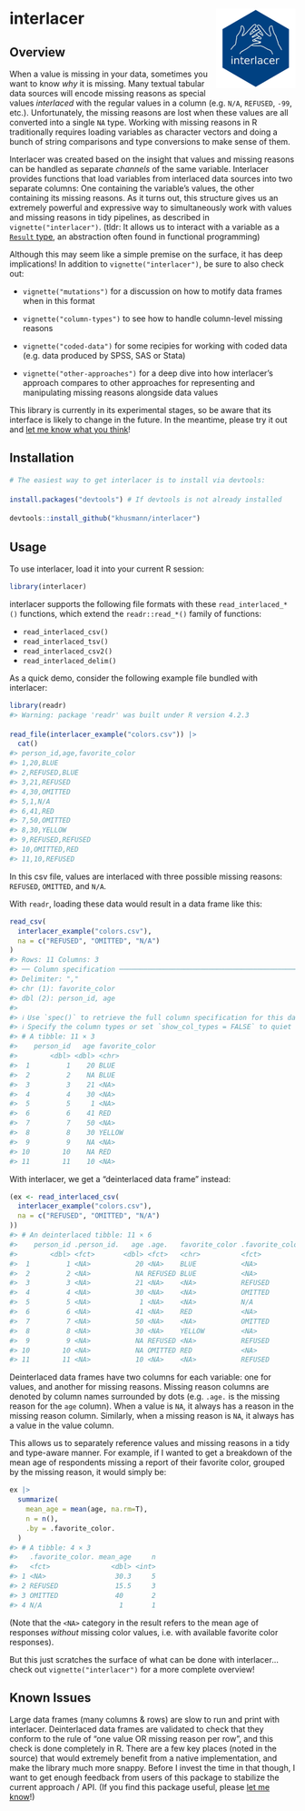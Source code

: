 
<!-- README.md is generated from README.Rmd. Please edit that file -->

# interlacer <img src="man/figures/logo.svg" align="right" height="140" />

## Overview

When a value is missing in your data, sometimes you want to know *why*
it is missing. Many textual tabular data sources will encode missing
reasons as special values *interlaced* with the regular values in a
column (e.g. `N/A`, `REFUSED`, `-99`, etc.). Unfortunately, the missing
reasons are lost when these values are all converted into a single `NA`
type. Working with missing reasons in R traditionally requires loading
variables as character vectors and doing a bunch of string comparisons
and type conversions to make sense of them.

Interlacer was created based on the insight that values and missing
reasons can be handled as separate *channels* of the same variable.
Interlacer provides functions that load variables from interlaced data
sources into two separate columns: One containing the variable’s values,
the other containing its missing reasons. As it turns out, this
structure gives us an extremely powerful and expressive way to
simultaneously work with values and missing reasons in tidy pipelines,
as described in `vignette("interlacer")`. (tldr: It allows us to
interact with a variable as a [`Result`
type](https://en.wikipedia.org/wiki/Result_type), an abstraction often
found in functional programming)

Although this may seem like a simple premise on the surface, it has deep
implications! In addition to `vignette("interlacer")`, be sure to also
check out:

- `vignette("mutations")` for a discussion on how to motify data frames
  when in this format

- `vignette("column-types")` to see how to handle column-level missing
  reasons

- `vignette("coded-data")` for some recipies for working with coded data
  (e.g. data produced by SPSS, SAS or Stata)

- `vignette("other-approaches")` for a deep dive into how interlacer’s
  approach compares to other approaches for representing and
  manipulating missing reasons alongside data values

This library is currently in its experimental stages, so be aware that
its interface is likely to change in the future. In the meantime, please
try it out and [let me know what you think](mailto:kdh38@psu.edu)!

## Installation

``` r
# The easiest way to get interlacer is to install via devtools:

install.packages("devtools") # If devtools is not already installed

devtools::install_github("khusmann/interlacer")
```

## Usage

To use interlacer, load it into your current R session:

``` r
library(interlacer)
```

interlacer supports the following file formats with these
`read_interlaced_*()` functions, which extend the `readr::read_*()`
family of functions:

- `read_interlaced_csv()`
- `read_interlaced_tsv()`
- `read_interlaced_csv2()`
- `read_interlaced_delim()`

As a quick demo, consider the following example file bundled with
interlacer:

``` r
library(readr)
#> Warning: package 'readr' was built under R version 4.2.3

read_file(interlacer_example("colors.csv")) |>
  cat()
#> person_id,age,favorite_color
#> 1,20,BLUE
#> 2,REFUSED,BLUE
#> 3,21,REFUSED
#> 4,30,OMITTED
#> 5,1,N/A
#> 6,41,RED
#> 7,50,OMITTED
#> 8,30,YELLOW
#> 9,REFUSED,REFUSED
#> 10,OMITTED,RED
#> 11,10,REFUSED
```

In this csv file, values are interlaced with three possible missing
reasons: `REFUSED`, `OMITTED`, and `N/A`.

With `readr`, loading these data would result in a data frame like this:

``` r
read_csv(
  interlacer_example("colors.csv"),
  na = c("REFUSED", "OMITTED", "N/A")
)
#> Rows: 11 Columns: 3
#> ── Column specification ────────────────────────────────────────────────────────
#> Delimiter: ","
#> chr (1): favorite_color
#> dbl (2): person_id, age
#> 
#> ℹ Use `spec()` to retrieve the full column specification for this data.
#> ℹ Specify the column types or set `show_col_types = FALSE` to quiet this message.
#> # A tibble: 11 × 3
#>    person_id   age favorite_color
#>        <dbl> <dbl> <chr>         
#>  1         1    20 BLUE          
#>  2         2    NA BLUE          
#>  3         3    21 <NA>          
#>  4         4    30 <NA>          
#>  5         5     1 <NA>          
#>  6         6    41 RED           
#>  7         7    50 <NA>          
#>  8         8    30 YELLOW        
#>  9         9    NA <NA>          
#> 10        10    NA RED           
#> 11        11    10 <NA>
```

With interlacer, we get a “deinterlaced data frame” instead:

``` r
(ex <- read_interlaced_csv(
  interlacer_example("colors.csv"),
  na = c("REFUSED", "OMITTED", "N/A")
))
#> # An deinterlaced tibble: 11 × 6
#>    person_id .person_id.   age .age.   favorite_color .favorite_color.
#>        <dbl> <fct>       <dbl> <fct>   <chr>          <fct>           
#>  1         1 <NA>           20 <NA>    BLUE           <NA>            
#>  2         2 <NA>           NA REFUSED BLUE           <NA>            
#>  3         3 <NA>           21 <NA>    <NA>           REFUSED         
#>  4         4 <NA>           30 <NA>    <NA>           OMITTED         
#>  5         5 <NA>            1 <NA>    <NA>           N/A             
#>  6         6 <NA>           41 <NA>    RED            <NA>            
#>  7         7 <NA>           50 <NA>    <NA>           OMITTED         
#>  8         8 <NA>           30 <NA>    YELLOW         <NA>            
#>  9         9 <NA>           NA REFUSED <NA>           REFUSED         
#> 10        10 <NA>           NA OMITTED RED            <NA>            
#> 11        11 <NA>           10 <NA>    <NA>           REFUSED
```

Deinterlaced data frames have two columns for each variable: one for
values, and another for missing reasons. Missing reason columns are
denoted by column names surrounded by dots (e.g. `.age.` is the missing
reason for the `age` column). When a value is `NA`, it always has a
reason in the missing reason column. Similarly, when a missing reason is
`NA`, it always has a value in the value column.

This allows us to separately reference values and missing reasons in a
tidy and type-aware manner. For example, if I wanted to get a breakdown
of the mean age of respondents missing a report of their favorite color,
grouped by the missing reason, it would simply be:

``` r
ex |>
  summarize(
    mean_age = mean(age, na.rm=T),
    n = n(),
    .by = .favorite_color.
  )
#> # A tibble: 4 × 3
#>   .favorite_color. mean_age     n
#>   <fct>               <dbl> <int>
#> 1 <NA>                 30.3     5
#> 2 REFUSED              15.5     3
#> 3 OMITTED              40       2
#> 4 N/A                   1       1
```

(Note that the `<NA>` category in the result refers to the mean age of
responses *without* missing color values, i.e. with available favorite
color responses).

But this just scratches the surface of what can be done with interlacer…
check out `vignette("interlacer")` for a more complete overview!

## Known Issues

Large data frames (many columns & rows) are slow to run and print with
interlacer. Deinterlaced data frames are validated to check that they
conform to the rule of “one value OR missing reason per row”, and this
check is done completely in R. There are a few key places (noted in the
source) that would extremely benefit from a native implementation, and
make the library much more snappy. Before I invest the time in that
though, I want to get enough feedback from users of this package to
stabilize the current approach / API. (If you find this package useful,
please [let me know](mailto:kdh38@psu.edu)!)
